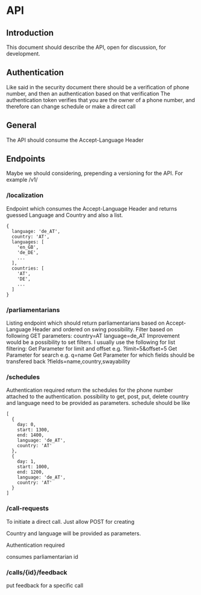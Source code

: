 # API

## Introduction
This document should describe the API, open for discussion, for development.

## Authentication
Like said in the security document there should be a verification of phone number, and then an authentication based on that verification
The authentication token verifies that you are the owner of a phone number, and therefore can change schedule or make a direct call

## General
The API should consume the Accept-Language Header

## Endpoints
Maybe we should considering, prepending a versioning for the API. For example /v1/

### /localization
Endpoint which consumes the Accept-Language Header and returns guessed Language and Country and also a list.
```
{
  language: 'de_AT',
  country: 'AT',
  languages: [
    'en_GB',
    'de_DE',
    ...
  ],
  countries: [
    'AT',
    'DE',
    ...
  ]
}
```

### /parliamentarians
Listing endpoint which should return parliamentarians based on Accept-Language Header and ordered on swing possibility.
Filter based on following GET parameters:
country=AT
language=de_AT
Improvement would be a possibility to set filters.
I usually use the following for list filtering:
Get Parameter for limit and offset e.g. ?limit=5&offset=5
Get Parameter for search e.g. q=name
Get Parameter for which fields should be transfered back ?fields=name,country,swayability

### /schedules
Authentication required
return the schedules for the phone number attached to the authentication.
possibility to get, post, put, delete
country and language need to be provided as parameters.
schedule should be like
```
[
  {
    day: 0,
    start: 1300,
    end: 1400,
    language: 'de_AT',
    country: 'AT'
  },
  {
    day: 1,
    start: 1000,
    end: 1200,
    language: 'de_AT',
    country: 'AT'
  }
]
```

### /call-requests
To initiate a direct call. Just allow POST for creating

Country and language will be provided as parameters.

Authentication required

consumes parliamentarian id

### /calls/{id}/feedback
put feedback for a specific call
